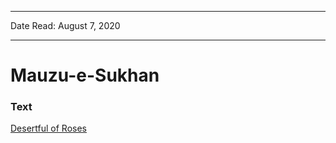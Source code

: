 
---

Date Read: August 7, 2020

---


# Mauzu-e-Sukhan


### Text

[Desertful of Roses](http://www.columbia.edu/itc/mealac/pritchett/00urdu/3mod/kiernan_faiz/12_poetrystheme.pdf)

